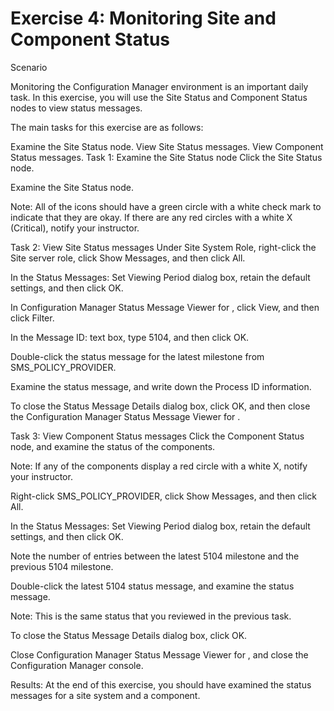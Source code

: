 # Exercise 4: Monitoring Site and Component Status

Scenario

Monitoring the Configuration Manager environment is an important daily task. In this exercise, you will use the Site Status and Component Status nodes to view status messages.

The main tasks for this exercise are as follows:

Examine the Site Status node.
View Site Status messages.
View Component Status messages.
Task 1: Examine the Site Status node
Click the Site Status node.

Examine the Site Status node.

Note: All of the icons should have a green circle with a white check mark to indicate that they are okay. If there are any red circles with a white X (Critical), notify your instructor.

Task 2: View Site Status messages
Under Site System Role, right-click the Site server role, click Show Messages, and then click All.

In the Status Messages: Set Viewing Period dialog box, retain the default settings, and then
click OK.

In Configuration Manager Status Message Viewer for , click View, and then click Filter.

In the Message ID: text box, type 5104, and then click OK.

Double-click the status message for the latest milestone from SMS_POLICY_PROVIDER.

Examine the status message, and write down the Process ID information.

To close the Status Message Details dialog box, click OK, and then close the Configuration Manager Status Message Viewer for .

Task 3: View Component Status messages
Click the Component Status node, and examine the status of the components.

Note: If any of the components display a red circle with a white X, notify your instructor.

Right-click SMS_POLICY_PROVIDER, click Show Messages, and then click All.

In the Status Messages: Set Viewing Period dialog box, retain the default settings, and then click OK.

Note the number of entries between the latest 5104 milestone and the previous 5104 milestone.

Double-click the latest 5104 status message, and examine the status message.

Note: This is the same status that you reviewed in the previous task.

To close the Status Message Details dialog box, click OK.

Close Configuration Manager Status Message Viewer for , and close the Configuration Manager console.

Results: At the end of this exercise, you should have examined the status messages for a site system and a component.
